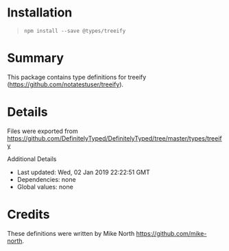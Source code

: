 # Installation
> `npm install --save @types/treeify`

# Summary
This package contains type definitions for treeify (https://github.com/notatestuser/treeify).

# Details
Files were exported from https://github.com/DefinitelyTyped/DefinitelyTyped/tree/master/types/treeify

Additional Details
 * Last updated: Wed, 02 Jan 2019 22:22:51 GMT
 * Dependencies: none
 * Global values: none

# Credits
These definitions were written by Mike North <https://github.com/mike-north>.
